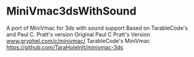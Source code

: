 # MiniVmac3dsWithSound
A port of MiniVmac for 3ds with sound support
Based on TarableCode's and Paul C. Pratt's version
Original Paul C Pratt's Version
www.gryphel.com/c/minivmac/
TarableCode's MiniVmac
https://github.com/TaraHoleInIt/minivmac-3ds
